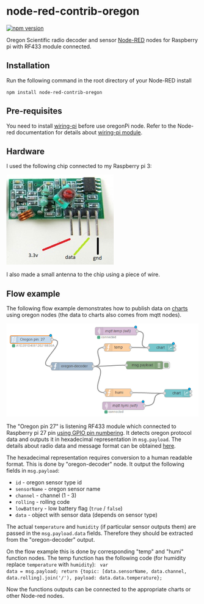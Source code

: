 # node-red-contrib-oregon
[![npm version](https://badge.fury.io/js/node-red-contrib-oregon.svg)](https://badge.fury.io/js/node-red-contrib-oregon)

Oregon Scientific radio decoder and sensor [Node-RED](http://nodered.org/) nodes for Raspberry pi with RF433 module connected.

## Installation
Run the following command in the root directory of your Node-RED install

    npm install node-red-contrib-oregon
## Pre-requisites
You need to install [wiring-pi](https://www.npmjs.com/package/wiring-pi) before use oregonPi node. 
Refer to the Node-red documentation for details about [wiring-pi module](http://nodered.org/docs/hardware/raspberrypi).  

## Hardware

I used the following chip connected to my Raspberry pi 3:
 
 <img alt="" src="rf433.jpg"/>
 
I also made a small antenna to the chip using a piece of wire.

## Flow example

The following flow example demonstrates how to publish data on [charts](https://www.npmjs.com/package/node-red-dashboard) using oregon nodes (the data to charts also comes from mqtt nodes).

 <img alt="" src="flow_example.png"/>
 
The "Oregon pin 27" is listening RF433 module which connected to Raspberry pi 27 pin [using GPIO pin numbering](http://wiringpi.com/pins/). 
It detects oregon protocol data and outputs it in hexadecimal representation in `msg.payload`. The details about radio data and message format can be obtained [here](http://wmrx00.sourceforge.net/Arduino/OregonScientific-RF-Protocols.pdf). 

The hexadecimal representation requires conversion to a human readable format. This is done by "oregon-decoder" node. It output the following fields in `msg.payload`:
 * `id` - oregon sensor type id
 * `sensorName` - oregon sensor name
 * `channel` - channel (1 - 3)
 * `rolling` - rolling code
 * `lowBattery` - low battery flag (`true` / `false`)
 * `data` - object with sensor data (depends on sensor type)

The actual `temperature` and `humidity` (if particular sensor outputs them) are passed in the `msg.payload.data` fields. Therefore they should be extracted from the "oregon-decoder" output.

On the flow example this is done by corresponding "temp" and "humi" function nodes. The temp function has the following code (for humidity replace `temperature` with `humidity`):
<code>
var data = msg.payload;
return {topic: [data.sensorName, data.channel, data.rolling].join('/'), payload: data.data.temperature};
</code>

Now the functions outputs can be connected to the appropriate charts or other Node-red nodes.